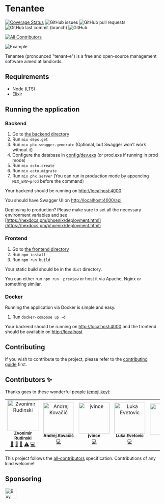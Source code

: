 # Tenantee
[![Coverage Status](https://coveralls.io/repos/github/zvonimirr/tenantee/badge.svg?branch=dev)](https://coveralls.io/github/zvonimirr/tenantee?branch=dev)
![GitHub issues](https://img.shields.io/github/issues-raw/zvonimirr/tenantee)
![GitHub pull requests](https://img.shields.io/github/issues-pr-raw/zvonimirr/tenantee)
![GitHub last commit (branch)](https://img.shields.io/github/last-commit/zvonimirr/tenantee/dev)
![GitHub](https://img.shields.io/github/license/zvonimirr/tenantee)
<!-- ALL-CONTRIBUTORS-BADGE:START - Do not remove or modify this section -->
[![All Contributors](https://img.shields.io/badge/all_contributors-5-orange.svg?style=flat-square)](#contributors-)
<!-- ALL-CONTRIBUTORS-BADGE:END -->

![Example](./example.gif)

Tenantee (pronounced "tenant-e") is a free and open-source management software aimed at landlords.

## Requirements
- Node (LTS)
- Elixir

## Running the application
### Backend
1. Go to [the backend directory](./backend)
2. Run `mix deps.get`
3. Run `mix phx.swagger.generate` (Optional, but Swagger won't work without it)
4. Configure the database in [config/dev.exs](./backend/config/dev.exs) (or prod.exs if running in prod mode)
5. Run `mix ecto.create`
6. Run `mix ecto.migrate`
7. Run `mix phx.server` (You can run in production mode by appending `MIX_ENV=prod` before the command)

Your backend should be running on [http://localhost:4000](http://localhost:4000)

You should have Swagger UI on [http://localhost:4000/api](http://localhost:4000/api)

Deploying to production? Please make sure to set all the necessary environment variables and see [https://hexdocs.pm/phoenix/deployment.html](https://hexdocs.pm/phoenix/deployment.html)

### Frontend
1. Go to [the frontend directory](./frontend)
2. Run `npm install`
3. Run `npm run build`

Your static build should be in the `dist` directory. 

You can either run `npm run  preview` or host it via Apache, Nginx or something similar.
### Docker
Running the application via Docker is simple and easy.
1. Run `docker-compose up -d`

Your backend should be running on [http://localhost:4000](http://localhost:4000) and the frontend should be available on [http://localhost](http://localhost)

## Contributing
If you wish to contribute to the project, please refer to the [contributing guide](./CONTRIBUTING.md) first.

## Contributors ✨

Thanks goes to these wonderful people ([emoji key](https://allcontributors.org/docs/en/emoji-key)):

<!-- ALL-CONTRIBUTORS-LIST:START - Do not remove or modify this section -->
<!-- prettier-ignore-start -->
<!-- markdownlint-disable -->
<table>
  <tbody>
    <tr>
      <td align="center"><a href="http://zvonimirr.github.io"><img src="https://avatars.githubusercontent.com/u/18758022?v=4?s=100" width="100px;" alt="Zvonimir Rudinski"/><br /><sub><b>Zvonimir Rudinski</b></sub></a><br /><a href="#ideas-zvonimirr" title="Ideas, Planning, & Feedback">🤔</a> <a href="https://github.com/zvonimirr/tenantee/commits?author=zvonimirr" title="Documentation">📖</a> <a href="#projectManagement-zvonimirr" title="Project Management">📆</a> <a href="https://github.com/zvonimirr/tenantee/commits?author=zvonimirr" title="Tests">⚠️</a> <a href="https://github.com/zvonimirr/tenantee/commits?author=zvonimirr" title="Code">💻</a></td>
      <td align="center"><a href="https://github.com/kovaj024"><img src="https://avatars.githubusercontent.com/u/35566682?v=4?s=100" width="100px;" alt="Andrej Kovačić"/><br /><sub><b>Andrej Kovačić</b></sub></a><br /><a href="https://github.com/zvonimirr/tenantee/commits?author=kovaj024" title="Code">💻</a></td>
      <td align="center"><a href="https://github.com/jvince"><img src="https://avatars.githubusercontent.com/u/8256496?v=4?s=100" width="100px;" alt="jvince"/><br /><sub><b>jvince</b></sub></a><br /><a href="https://github.com/zvonimirr/tenantee/commits?author=jvince" title="Code">💻</a></td>
      <td align="center"><a href="https://github.com/lukaevet"><img src="https://avatars.githubusercontent.com/u/108657761?v=4?s=100" width="100px;" alt="Luka Evetovic"/><br /><sub><b>Luka Evetovic</b></sub></a><br /><a href="https://github.com/zvonimirr/tenantee/commits?author=lukaevet" title="Code">💻</a></td>
      <td align="center"><a href="https://github.com/MilaFazekas"><img src="https://avatars.githubusercontent.com/u/79193172?v=4?s=100" width="100px;" alt="Milly"/><br /><sub><b>Milly</b></sub></a><br /><a href="https://github.com/zvonimirr/tenantee/issues?q=author%3AMilaFazekas" title="Bug reports">🐛</a></td>
    </tr>
  </tbody>
</table>

<!-- markdownlint-restore -->
<!-- prettier-ignore-end -->

<!-- ALL-CONTRIBUTORS-LIST:END -->

This project follows the [all-contributors](https://github.com/all-contributors/all-contributors) specification. Contributions of any kind welcome!

## Sponsoring

<a href='https://ko-fi.com/P5P4GKOBP' target='_blank'><img height='36' style='border:0px;height:36px;' src='https://storage.ko-fi.com/cdn/kofi5.png?v=3' border='0' alt='Buy Me a Coffee at ko-fi.com' /></a>
